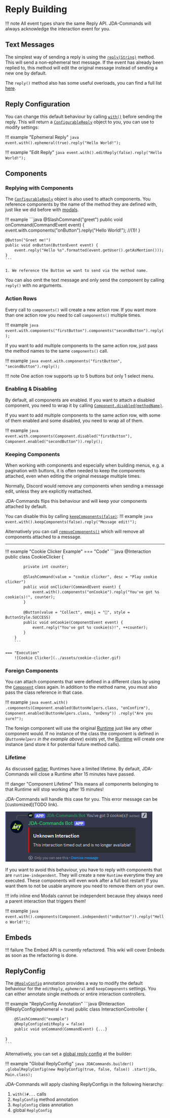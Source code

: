 # Reply Building
!!! note
    All event types share the same Reply API. JDA-Commands will always acknowledge the interaction event for you.

## Text Messages
The simplest way of sending a reply is using the [`reply(String)`](https://kaktushose.github.io/jda-commands/javadocs/latest/jda.commands/com/github/kaktushose/jda/commands/dispatching/events/ReplyableEvent.html#reply(java.lang.String))
method. This will send a non-ephemeral text message. If the event has already been replied to, this method will edit the 
original message instead of sending a new one by default.

The `reply()` method also has some useful overloads, you can find a full list [here](https://kaktushose.github.io/jda-commands/javadocs/latest/jda.commands/com/github/kaktushose/jda/commands/dispatching/reply/Reply.html#method-detail).

## Reply Configuration
You can change this default behaviour by calling [`with()`](https://kaktushose.github.io/jda-commands/javadocs/latest/jda.commands/com/github/kaktushose/jda/commands/dispatching/events/ReplyableEvent.html#with())
before sending the reply. This will return a [`ConfigurableReply`](https://kaktushose.github.io/jda-commands/javadocs/latest/jda.commands/com/github/kaktushose/jda/commands/dispatching/reply/ConfigurableReply.html)
object to you, you can use to modify settings:

!!! example "Ephemeral Reply"
    ```java
    event.with().ephemeral(true).reply("Hello World!");
    ```

!!! example "Edit Reply"
    ```java
    event.with().editReply(false).reply("Hello World!");
    ```

## Components
### Replying with Components
The [`ConfigurableReply`](https://kaktushose.github.io/jda-commands/javadocs/latest/jda.commands/com/github/kaktushose/jda/commands/dispatching/reply/ConfigurableReply.html)
object is also used to attach components. You reference components by the name of the method they are defined with, just
like we did before with [modals](./modals.md#replying-with-modals).

!!! example
    ```java
    @SlashCommand("greet")
    public void onCommand(CommandEvent event) {
        event.with.components("onButton").reply("Hello World!"); //(1)!
    }

    @Button("Greet me!")
    public void onButton(ButtonEvent event) { 
        event.reply("Hello %s".formatted(event.getUser().getAsMention()));
    }
    ```

    1. We reference the Button we want to send via the method name.

You can also omit the text message and only send the component by calling `reply()` with no arguments.

### Action Rows
Every call to `components()` will create a new action row. If you want more than one action row you need to call
`components()` multiple times.

!!! example
    ```java
    event.with.components("firstButton").components("secondButton").reply();
    ```

If you want to add multiple components to the same action row, just pass the method names to the same `components()` call.

!!! example
    ```java
    event.with.components("firstButton", "secondButton").reply();
    ```

!!! note 
    One action row supports up to 5 buttons but only 1 select menu.

### Enabling & Disabling
By default, all components are enabled. If you want to attach a disabled component, you need to wrap it by calling
[`Component.disabled(methodName)`](https://kaktushose.github.io/jda-commands/javadocs/latest/jda.commands/com/github/kaktushose/jda/commands/dispatching/reply/Component.html#disabled(java.lang.String)).


If you want to add multiple components to the same action row, with some of them enabled and some disabled, you need to
wrap all of them.

!!! example
    ```java
    event.with.components(Component.disabled("firstButton"), Component.enabled("secondButton")).reply();
    ```

### Keeping Components
When working with components and especially when building menus, e.g. a pagination with buttons, it is often needed to
keep the components attached, even when editing the original message multiple times. 

Normally, Discord would remove any 
components when sending a message edit, unless they are explicitly reattached.

JDA-Commands flips this behaviour and will keep your components attached by default. 

You can disable this by calling
[`keepComponents(false)`](https://kaktushose.github.io/jda-commands/javadocs/latest/jda.commands/com/github/kaktushose/jda/commands/dispatching/reply/ConfigurableReply.html#keepComponents(boolean)):
!!! example
    ```java
    event.with().keepComponents(false).reply("Message edit!");
    ```

Alternatively you can call [`removeComponents()`](https://kaktushose.github.io/jda-commands/javadocs/latest/jda.commands/com/github/kaktushose/jda/commands/dispatching/events/ReplyableEvent.html#removeComponents())
which will remove all components attached to a message.

---
!!! example "Cookie Clicker Example"
    === "Code"
        ```java
        @Interaction
        public class CookieClicker {
        
            private int counter;
            
            @SlashCommand(value = "cookie clicker", desc = "Play cookie clicker")
            public void onClicker(CommandEvent event) {
                event.with().components("onCookie").reply("You've got %s cookie(s)!", counter);
            }
            
            @Button(value = "Collect", emoji = "🍪", style = ButtonStyle.SUCCESS)
            public void onCookie(ComponentEvent event) {
                event.reply("You've got %s cookie(s)!", ++counter);
            }
        }
        ```
          
    === "Execution"
        ![Cookie Clicker](../assets/cookie-clicker.gif)

### Foreign Components
You can attach components that were defined in a different class by using the [`Component`](https://kaktushose.github.io/jda-commands/javadocs/latest/jda.commands/com/github/kaktushose/jda/commands/dispatching/reply/Component.html#enabled(java.lang.Class,java.lang.String))
class again. In addition to the method name, you must also pass the class reference in that case.

!!! example
    ```java
    event.with()
        .components(Component.enabled(ButtonHelpers.class, "onConfirm"), Component.enabled(ButtonHelpers.class, "onDeny"))
        .reply("Are you sure?");
    ```

The foreign component will use the original [Runtime](../start/runtime.md) just like any other component would. If no 
instance of the class the component is defined in (_`ButtonHelpers` in the example above_) exists yet, 
the [Runtime](../start/runtime.md) will create one instance (and store it for potential future method calls). 

### Lifetime
As discussed [earlier](../start/runtime.md#lifetime), Runtimes have a limited lifetime. By default, JDA-Commands will close
a Runtime after 15 minutes have passed. 

!!! danger "Component Lifetime"
    This means all components belonging to that Runtime will stop working after 15 minutes!

JDA-Commands will handle this case for you. This error message can be [customized](TODO link).

![Expiration Message](../assets/expiration.png)

If you want to avoid this behaviour, you have to reply with components that are `runtime-independent`. They will create a
new `Runtime` everytime they are executed. These components will even work after a full bot restart! If you want them to not be usable anymore you need to remove
them on your own.

!!! info inline end
    Modals cannot be independent because they always need a parent interaction that triggers them!

!!! example
    ```java
    event.with().components(Component.independent("onButton")).reply("Hello World!");
    ```

## Embeds
!!! failure
    The Embed API is currently refactored. This wiki will cover Embeds as soon as the refactoring is done.

## ReplyConfig
The [`@ReplyConfig`](https://kaktushose.github.io/jda-commands/javadocs/latest/jda.commands/com/github/kaktushose/jda/commands/annotations/interactions/ReplyConfig.html)
annotation provides a way to modify the default behaviour for the `editReply`, `ephemeral` and `keepComponents` settings. 
You can either annotate single methods or entire interaction controllers. 

!!! example "ReplyConfig Annotation"
    ```java
    @Interaction
    @ReplyConfig(ephemeral = true)
    public class InteractionController {
        
        @SlashCommand("example")
        @ReplyConfig(editReply = false)
        public void onCommand(CommandEvent) {...}
        
    }
    ```

Alternatively, you can set a [global reply config](https://kaktushose.github.io/jda-commands/javadocs/latest/jda.commands/com/github/kaktushose/jda/commands/JDACommandsBuilder.html#globalReplyConfig(com.github.kaktushose.jda.commands.definitions.interactions.InteractionDefinition.ReplyConfig))
at the builder:

!!! example "Global ReplyConfig"
    ```java
    JDACommands.builder()
        .globalReplyConfig(new ReplyConfig(true, false, false))
        .start(jda, Main.class);
    ```

JDA-Commands will apply clashing ReplyConfigs in the following hierarchy:

1. `with()#...` calls 
2. `ReplyConfig` method annotation
3. `ReplyConfig` class annotation
4. global `ReplyConfig`

